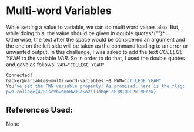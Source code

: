 # Multi-word Variables
While setting a value to variable, we can do multi word values also. But, while doing this, the value should be given in double quotes*("")*. Otherwise,
the text after the space would be considered an argument and the one on the left side will be taken as the command leading to an error or unwanted output.
	In this challenge, I was asked to add the text *COLLEGE YEAH* to the variable *VAR*. So in order to do that, I used the double quotes and gave as follows: ```VAR="COLLEGE YEAH"```
```bash
Connected!
hacker@variables~multi-word-variables:~$ PWN="COLLEGE YEAH"
You've set the PWN variable properly! As promised, here is the flag:
pwn.college{4ZSGscVhwgm6HwDGaSa21IJdBqK.dBjN1QDL2kTN0czW}
```

## References Used:
None
